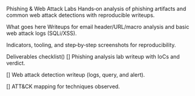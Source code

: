 Phishing & Web Attack Labs
Hands‑on analysis of phishing artifacts and common web attack detections with reproducible writeups.

What goes here
Writeups for email header/URL/macro analysis and basic web attack logs (SQLi/XSS).

Indicators, tooling, and step‑by‑step screenshots for reproducibility.

Deliverables checklist()
 []  Phishing analysis lab writeup with IoCs and verdict.

 []  Web attack detection writeup (logs, query, and alert).

 []  ATT&CK mapping for techniques observed.
